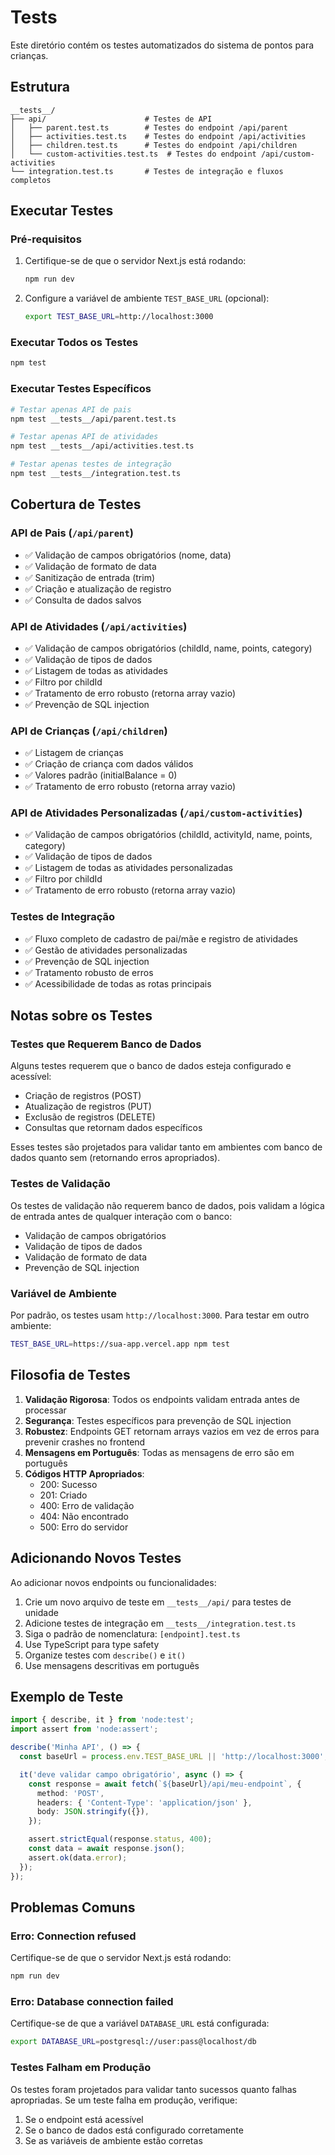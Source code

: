 # Tests

Este diretório contém os testes automatizados do sistema de pontos para crianças.

## Estrutura

```
__tests__/
├── api/                      # Testes de API
│   ├── parent.test.ts        # Testes do endpoint /api/parent
│   ├── activities.test.ts    # Testes do endpoint /api/activities
│   ├── children.test.ts      # Testes do endpoint /api/children
│   └── custom-activities.test.ts  # Testes do endpoint /api/custom-activities
└── integration.test.ts       # Testes de integração e fluxos completos
```

## Executar Testes

### Pré-requisitos

1. Certifique-se de que o servidor Next.js está rodando:
   ```bash
   npm run dev
   ```

2. Configure a variável de ambiente `TEST_BASE_URL` (opcional):
   ```bash
   export TEST_BASE_URL=http://localhost:3000
   ```

### Executar Todos os Testes

```bash
npm test
```

### Executar Testes Específicos

```bash
# Testar apenas API de pais
npm test __tests__/api/parent.test.ts

# Testar apenas API de atividades
npm test __tests__/api/activities.test.ts

# Testar apenas testes de integração
npm test __tests__/integration.test.ts
```

## Cobertura de Testes

### API de Pais (`/api/parent`)

- ✅ Validação de campos obrigatórios (nome, data)
- ✅ Validação de formato de data
- ✅ Sanitização de entrada (trim)
- ✅ Criação e atualização de registro
- ✅ Consulta de dados salvos

### API de Atividades (`/api/activities`)

- ✅ Validação de campos obrigatórios (childId, name, points, category)
- ✅ Validação de tipos de dados
- ✅ Listagem de todas as atividades
- ✅ Filtro por childId
- ✅ Tratamento de erro robusto (retorna array vazio)
- ✅ Prevenção de SQL injection

### API de Crianças (`/api/children`)

- ✅ Listagem de crianças
- ✅ Criação de criança com dados válidos
- ✅ Valores padrão (initialBalance = 0)
- ✅ Tratamento de erro robusto (retorna array vazio)

### API de Atividades Personalizadas (`/api/custom-activities`)

- ✅ Validação de campos obrigatórios (childId, activityId, name, points, category)
- ✅ Validação de tipos de dados
- ✅ Listagem de todas as atividades personalizadas
- ✅ Filtro por childId
- ✅ Tratamento de erro robusto (retorna array vazio)

### Testes de Integração

- ✅ Fluxo completo de cadastro de pai/mãe e registro de atividades
- ✅ Gestão de atividades personalizadas
- ✅ Prevenção de SQL injection
- ✅ Tratamento robusto de erros
- ✅ Acessibilidade de todas as rotas principais

## Notas sobre os Testes

### Testes que Requerem Banco de Dados

Alguns testes requerem que o banco de dados esteja configurado e acessível:
- Criação de registros (POST)
- Atualização de registros (PUT)
- Exclusão de registros (DELETE)
- Consultas que retornam dados específicos

Esses testes são projetados para validar tanto em ambientes com banco de dados quanto sem (retornando erros apropriados).

### Testes de Validação

Os testes de validação não requerem banco de dados, pois validam a lógica de entrada antes de qualquer interação com o banco:
- Validação de campos obrigatórios
- Validação de tipos de dados
- Validação de formato de data
- Prevenção de SQL injection

### Variável de Ambiente

Por padrão, os testes usam `http://localhost:3000`. Para testar em outro ambiente:

```bash
TEST_BASE_URL=https://sua-app.vercel.app npm test
```

## Filosofia de Testes

1. **Validação Rigorosa**: Todos os endpoints validam entrada antes de processar
2. **Segurança**: Testes específicos para prevenção de SQL injection
3. **Robustez**: Endpoints GET retornam arrays vazios em vez de erros para prevenir crashes no frontend
4. **Mensagens em Português**: Todas as mensagens de erro são em português
5. **Códigos HTTP Apropriados**: 
   - 200: Sucesso
   - 201: Criado
   - 400: Erro de validação
   - 404: Não encontrado
   - 500: Erro do servidor

## Adicionando Novos Testes

Ao adicionar novos endpoints ou funcionalidades:

1. Crie um novo arquivo de teste em `__tests__/api/` para testes de unidade
2. Adicione testes de integração em `__tests__/integration.test.ts`
3. Siga o padrão de nomenclatura: `[endpoint].test.ts`
4. Use TypeScript para type safety
5. Organize testes com `describe()` e `it()`
6. Use mensagens descritivas em português

## Exemplo de Teste

```typescript
import { describe, it } from 'node:test';
import assert from 'node:assert';

describe('Minha API', () => {
  const baseUrl = process.env.TEST_BASE_URL || 'http://localhost:3000';

  it('deve validar campo obrigatório', async () => {
    const response = await fetch(`${baseUrl}/api/meu-endpoint`, {
      method: 'POST',
      headers: { 'Content-Type': 'application/json' },
      body: JSON.stringify({}),
    });

    assert.strictEqual(response.status, 400);
    const data = await response.json();
    assert.ok(data.error);
  });
});
```

## Problemas Comuns

### Erro: Connection refused

Certifique-se de que o servidor Next.js está rodando:
```bash
npm run dev
```

### Erro: Database connection failed

Certifique-se de que a variável `DATABASE_URL` está configurada:
```bash
export DATABASE_URL=postgresql://user:pass@localhost/db
```

### Testes Falham em Produção

Os testes foram projetados para validar tanto sucessos quanto falhas apropriadas. Se um teste falha em produção, verifique:
1. Se o endpoint está acessível
2. Se o banco de dados está configurado corretamente
3. Se as variáveis de ambiente estão corretas
